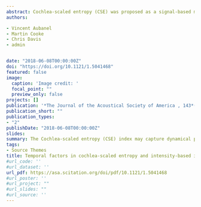 ```yaml
---
abstract: Cochlea-scaled entropy (CSE) was proposed as a signal-based metric for automatic detection of speech regions most important for intelligibility, but its proposed superiority over traditional linguistic and psychoacoustical characterisations was not subsequently confirmed. This paper shows that the CSE concept is closely related to intensity and as such captures similar speech regions. However, a slight but significant advantage of a CSE over an intensity-based characterisation was observed, associated with a time difference between the two metrics, suggesting that the CSE index may capture dynamical properties of the speech signal crucial for intelligibility.
authors:

- Vincent Aubanel
- Martin Cooke
- Chris Davis
- admin


date: "2018-06-08T00:00:00Z"
doi: "https://doi.org/10.1121/1.5041468"
featured: false
image:
  caption: 'Image credit: '
  focal_point: ""
  preview_only: false
projects: []
publication: '*The Journal of the Acoustical Society of America , 143*(EL443)'
publication_short: ""
publication_types:
- "2"
publishDate: "2018-06-08T00:00:00Z"
slides: 
summary: The Cochlea-scaled entropy (CSE) index may capture dynamical properties of the speech signal crucial for intelligibility.
tags:
- Source Themes
title: Temporal factors in cochlea-scaled entropy and intensity-based intelligibility predictions
#url_code: ''
#url_dataset: ''
url_pdf: https://asa.scitation.org/doi/pdf/10.1121/1.5041468
#url_poster: ''
#url_project: ""
#url_slides: ""
#url_source: ''
---
```


